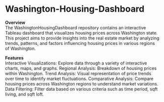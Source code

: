 # Washington-Housing-Dashboard

<b>Overview</b><br>
The WashingtonHousingDashboard repository contains an interactive Tableau dashboard that visualizes housing prices across Washington state. This project aims to provide insights into the real estate market by analyzing trends, patterns, and factors influencing housing prices in various regions of Washington.

<b>Features</b><br>
Interactive Visualizations: Explore data through a variety of interactive charts, maps, and graphs.
Regional Analysis: Breakdown of housing prices within Washington.
Trend Analysis: Visual representation of price trends over time to identify market fluctuations.
Comparative Analysis: Compare housing prices across Washington regions to understand market variations.
Data Filtering: Filter data based on various criteria such as time period, sqft living, and sqft loft.
